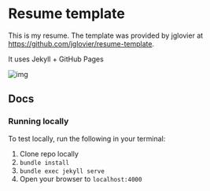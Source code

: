 # Resume template

This is my resume. The template was provided by jglovier at https://github.com/jglovier/resume-template.

It uses Jekyll + GitHub Pages

![img](images/screenshot.png)

## Docs

### Running locally

To test locally, run the following in your terminal:

1. Clone repo locally
1. `bundle install`
2. `bundle exec jekyll serve`
3. Open your browser to `localhost:4000`
